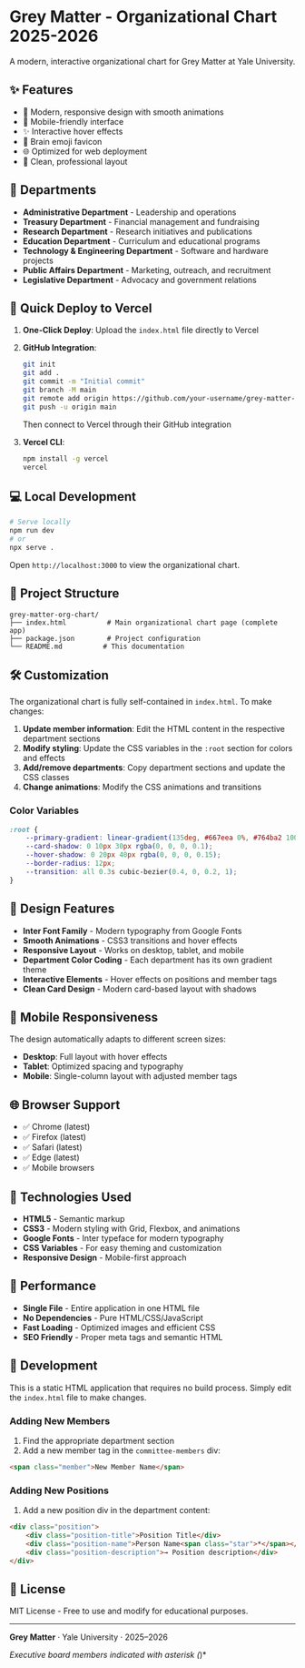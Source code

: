 # Grey Matter - Organizational Chart 2025-2026

A modern, interactive organizational chart for Grey Matter at Yale University.

## ✨ Features

- 🎨 Modern, responsive design with smooth animations
- 📱 Mobile-friendly interface
- ✨ Interactive hover effects
- 🧠 Brain emoji favicon
- 🌐 Optimized for web deployment
- 🎯 Clean, professional layout

## 🏢 Departments

- **Administrative Department** - Leadership and operations
- **Treasury Department** - Financial management and fundraising
- **Research Department** - Research initiatives and publications
- **Education Department** - Curriculum and educational programs
- **Technology & Engineering Department** - Software and hardware projects
- **Public Affairs Department** - Marketing, outreach, and recruitment
- **Legislative Department** - Advocacy and government relations

## 🚀 Quick Deploy to Vercel

1. **One-Click Deploy**: Upload the `index.html` file directly to Vercel
2. **GitHub Integration**: 
   ```bash
   git init
   git add .
   git commit -m "Initial commit"
   git branch -M main
   git remote add origin https://github.com/your-username/grey-matter-org-chart.git
   git push -u origin main
   ```
   Then connect to Vercel through their GitHub integration

3. **Vercel CLI**:
   ```bash
   npm install -g vercel
   vercel
   ```

## 💻 Local Development

```bash
# Serve locally
npm run dev
# or
npx serve .
```

Open `http://localhost:3000` to view the organizational chart.

## 📁 Project Structure

```
grey-matter-org-chart/
├── index.html          # Main organizational chart page (complete app)
├── package.json        # Project configuration
└── README.md          # This documentation
```

## 🛠 Customization

The organizational chart is fully self-contained in `index.html`. To make changes:

1. **Update member information**: Edit the HTML content in the respective department sections
2. **Modify styling**: Update the CSS variables in the `:root` section for colors and effects
3. **Add/remove departments**: Copy department sections and update the CSS classes
4. **Change animations**: Modify the CSS animations and transitions

### Color Variables

```css
:root {
    --primary-gradient: linear-gradient(135deg, #667eea 0%, #764ba2 100%);
    --card-shadow: 0 10px 30px rgba(0, 0, 0, 0.1);
    --hover-shadow: 0 20px 40px rgba(0, 0, 0, 0.15);
    --border-radius: 12px;
    --transition: all 0.3s cubic-bezier(0.4, 0, 0.2, 1);
}
```

## 🎨 Design Features

- **Inter Font Family** - Modern typography from Google Fonts
- **Smooth Animations** - CSS3 transitions and hover effects
- **Responsive Layout** - Works on desktop, tablet, and mobile
- **Department Color Coding** - Each department has its own gradient theme
- **Interactive Elements** - Hover effects on positions and member tags
- **Clean Card Design** - Modern card-based layout with shadows

## 📱 Mobile Responsiveness

The design automatically adapts to different screen sizes:
- **Desktop**: Full layout with hover effects
- **Tablet**: Optimized spacing and typography
- **Mobile**: Single-column layout with adjusted member tags

## 🌐 Browser Support

- ✅ Chrome (latest)
- ✅ Firefox (latest)  
- ✅ Safari (latest)
- ✅ Edge (latest)
- ✅ Mobile browsers

## 📄 Technologies Used

- **HTML5** - Semantic markup
- **CSS3** - Modern styling with Grid, Flexbox, and animations
- **Google Fonts** - Inter typeface for modern typography
- **CSS Variables** - For easy theming and customization
- **Responsive Design** - Mobile-first approach

## 🎯 Performance

- **Single File** - Entire application in one HTML file
- **No Dependencies** - Pure HTML/CSS/JavaScript
- **Fast Loading** - Optimized images and efficient CSS
- **SEO Friendly** - Proper meta tags and semantic HTML

## 🔧 Development

This is a static HTML application that requires no build process. Simply edit the `index.html` file to make changes.

### Adding New Members

1. Find the appropriate department section
2. Add a new member tag in the `committee-members` div:
```html
<span class="member">New Member Name</span>
```

### Adding New Positions

1. Add a new position div in the department content:
```html
<div class="position">
    <div class="position-title">Position Title</div>
    <div class="position-name">Person Name<span class="star">*</span></div>
    <div class="position-description">→ Position description</div>
</div>
```

## 📝 License

MIT License - Free to use and modify for educational purposes.

---

**Grey Matter** · Yale University · 2025–2026

*Executive board members indicated with asterisk (*)*
